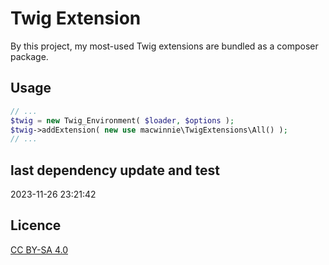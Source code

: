 # Twig Extension

By this project, my most-used Twig extensions are bundled as a composer package.

## Usage

```php
// ...
$twig = new Twig_Environment( $loader, $options );
$twig->addExtension( new use macwinnie\TwigExtensions\All() );
// ...
```

## last dependency update and test

2023-11-26 23:21:42

## Licence

[CC BY-SA 4.0](https://creativecommons.org/licenses/by-sa/4.0/deed.en)
